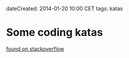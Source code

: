 dateCreated: 2014-01-20 10:00 CET
tags: katas

# Some coding katas

[found on stackoverflow](http://stackoverflow.com/questions/1432485/coding-katas-for-practicing-the-refactoring-of-legacy-code)

